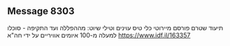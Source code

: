 ## Message 8303

תיעוד שטרם פורסם מיירוטי כלי טיס עוינים וטילי שיוט:
מההפללה ועד התקיפה - סוכלו למעלה מ-100 איומים אוויריים על ידי חה"א
https://www.idf.il/163357

